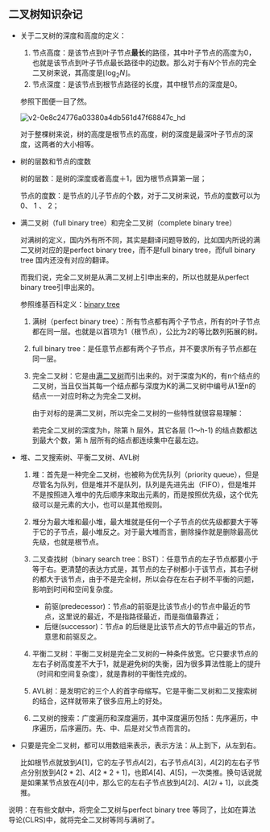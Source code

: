## 二叉树知识杂记

+ 关于二叉树的深度和高度的定义：

  1. 节点高度：是该节点到叶子节点**最长**的路径，其中叶子节点的高度为0，也就是该节点到叶子节点最长路径中的边数。那么对于有$N$个节点的完全二叉树来说，其高度是$\lfloor \log_2 N \rfloor$。
  2. 节点深度：是该节点到根节点路径的长度，其中根节点的深度是0。

  参照下图便一目了然。

  ![v2-0e8c24776a03380a4db561d47f68847c_hd](/home/wck/Documents/笔记/v2-0e8c24776a03380a4db561d47f68847c_hd.jpg)

  对于整棵树来说，树的高度是根节点的高度，树的深度是最深叶子节点的深度，这两者的大小相等。

+ 树的层数和节点的度数

  树的层数：是树的深度或者高度＋1，因为根节点算第一层；

  节点的度数：是节点的儿子节点的个数，对于二叉树来说，节点的度数可以为0、 1 、 2；

+ 满二叉树（full binary tree）和完全二叉树（complete binary tree）

  对满树的定义，国内外有所不同，其实是翻译问题导致的，比如国内所说的满二叉树对应的是perfect binary tree，而不是full binary tree，而full binary tree 国内还没有对应的翻译。

  而我们说，完全二叉树是从满二叉树上引申出来的，所以也就是从perfect binary tree引申出来的。

  参照维基百科定义：[binary tree](https://en.wikipedia.org/wiki/Binary_tree)

  1. 满树（perfect binary tree）：所有节点都有两个子节点，所有的叶子节点都在同一层。也就是以首项为1（根节点），公比为2的等比数列拓展的树。

  2. full binary tree：是任意节点都有两个子节点，并不要求所有子节点都在同一层。				

  3. 完全二叉树：它是由[满二叉树](http://baike.baidu.com/view/427110.htm)而引出来的。对于深度为K的，有n个结点的二叉树，当且仅当其每一个结点都与深度为K的满二叉树中编号从1至n的结点一一对应时称之为完全二叉树。

     由于对标的是满二叉树，所以完全二叉树的一些特性就很容易理解：

     若完全二叉树的深度为h，除第 h 层外，其它各层 (1～h-1) 的结点数都达到最大个数，第 h 层所有的结点都连续集中在最左边。

+ 堆、二叉搜索树、平衡二叉树、AVL树

  1. 堆：首先是一种完全二叉树，也被称为优先队列（priority queue），但是尽管名为队列，但是堆并不是队列，队列是先进先出（FIFO），但是堆并不是按照进入堆中的先后顺序来取出元素的，而是按照优先级，这个优先级可以是元素的大小，也可以是其他规则。
  2. 堆分为最大堆和最小堆，最大堆就是任何一个子节点的优先级都要大于等于它的子节点，最小堆反之。对于最大堆而言，删除操作就是删除最高优先级，也就是根节点。
  3. 二叉查找树（binary search tree：BST）：任意节点的左子节点都要小于等于右。更清楚的表达方式是，其节点的左子树都小于该节点，其右子树的都大于该节点，由于不是完全树，所以会存在左右子树不平衡的问题，影响到时间和空间复杂度。
     + 前驱(predecessor)：节点a的前驱是比该节点小的节点中最近的节点，这里说的最近，不是指路径最近，而是指值最靠近；
     + 后继(successor)：节点a 的后继是比该节点大的节点中最近的节点，意思和前驱反之。
  4. 平衡二叉树：平衡二叉树是完全二叉树的一种条件放宽。它只要求节点的左右子树高度差不大于1，就是避免树的失衡，因为很多算法性能上的提升（时间和空间复杂度），就是靠树的平衡性完成的。
  5. AVL树：是发明它的三个人的首字母缩写。它是平衡二叉树和二叉搜索树的结合，这样就带来了很多应用上的好处。

  6. 二叉树的搜索：广度遍历和深度遍历，其中深度遍历包括：先序遍历，中序遍历，后序遍历。先、中、后是对父节点而言的。

+ 只要是完全二叉树，都可以用数组来表示，表示方法：从上到下，从左到右。

  比如根节点就放到$A[1]$，它的左子节点$A[2]$，右子节点$A[3]$，$A[2]$的左右子节点分别放到$A[2*2]、A[2*2+1]$，也即$A[4]、A[5]$，一次类推。换句话说就是如果某节点放在$A[i]$中，那么它的左右子节点放到$A[2i]、A[2i+1]$，以此类推。

说明：在有些文献中，将完全二叉树与perfect binary tree 等同了，比如在算法导论(CLRS)中，就将完全二叉树等同与满树了。